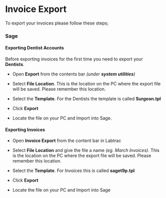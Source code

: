 # Invoice Export

To export your invoices please follow these steps;

### Sage

#### Exporting Dentist Accounts

Before exporting invoices for the first time you need to export your **Dentists**.

* Open **Export** from the contents bar *(under **system utilities**)*

* Select **File Location**. This is the location on the PC where the export file will be saved. Please remember this location.

* Select the **Template**. For the Dentists the template is called **Surgeon.tpl**

* Click **Export**

* Locate the file on your PC and Import into Sage.

#### Exporting Invoices

* Open **Invoice Export** from the content bar in Labtrac

* Select **File Location** and give the file a name *(eg. March Invoices)*. This is the location on the PC where the export file will be saved. Please remember this location.

* Select the **Template**. For Invoices this is called **saget9p.tpl**

* Click **Export**

* Locate the file on your PC and Import into Sage
